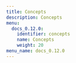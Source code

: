 ```yaml
---
title: Concepts
description: Concepts
menu:
  docs_0.12.0:
    identifier: concepts
    name: Concepts
    weight: 20
menu_name: docs_0.12.0
---
```

